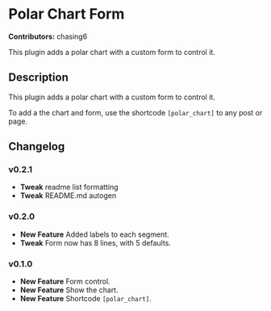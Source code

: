 # Polar Chart Form 
**Contributors:** chasing6  

This plugin adds a polar chart with a custom form to control it.


## Description 

This plugin adds a polar chart with a custom form to control it.

To add a the chart and form, use the shortcode `[polar_chart]` to any post or page.


## Changelog 


### v0.2.1 
- **Tweak** readme list formatting
- **Tweak** README.md autogen


### v0.2.0 
- **New Feature** Added labels to each segment.
- **Tweak** Form now has 8 lines, with 5 defaults.


### v0.1.0 
- **New Feature** Form control.
- **New Feature** Show the chart.
- **New Feature** Shortcode `[polar_chart]`.
